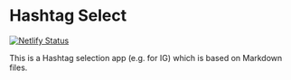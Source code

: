 # Hashtag Select
[![Netlify Status](https://api.netlify.com/api/v1/badges/ef2b277d-7d10-4c04-9882-9a6bb26b6bfa/deploy-status)](https://app.netlify.com/sites/hashtags/deploys)

This is a Hashtag selection app (e.g. for IG) which is based on Markdown files.